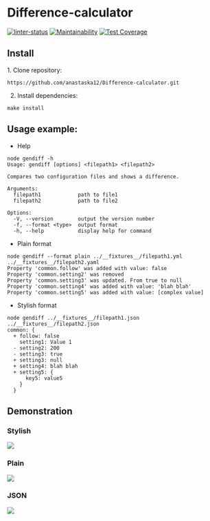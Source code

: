 # Difference-calculator

[![linter-status](https://github.com/anastaska12/Difference-calculator/actions/workflows/linter-check.yml/badge.svg)](https://github.com/anastaska12/Difference-calculator/actions/workflows/linter-check.yml)
[![Maintainability](https://api.codeclimate.com/v1/badges/ad293a7c785e07833100/maintainability)](https://codeclimate.com/github/anastaska12/Difference-calculator/maintainability)
[![Test Coverage](https://api.codeclimate.com/v1/badges/ad293a7c785e07833100/test_coverage)](https://codeclimate.com/github/anastaska12/Difference-calculator/test_coverage)

<h2>Install</h2>
1. Clone repository:

```
https://github.com/anastaska12/Difference-calculator.git
```

2. Install dependencies:
```
make install
```

<h2>Usage example:</h2>

- Help

```
node gendiff -h
Usage: gendiff [options] <filepath1> <filepath2>

Compares two configuration files and shows a difference.

Arguments:
  filepath1            path to file1
  filepath2            path to file2

Options:
  -V, --version        output the version number
  -f, --format <type>  output format
  -h, --help           display help for command
  ```

  - Plain format
 
  ```
node gendiff --format plain ../__fixtures__/filepath1.yml ../__fixtures__/filepath2.yaml
Property 'common.follow' was added with value: false
Property 'common.setting2' was removed
Property 'common.setting3' was updated. From true to null
Property 'common.setting4' was added with value: 'blah blah'
Property 'common.setting5' was added with value: [complex value]
```

- Stylish format

```
node gendiff ../__fixtures__/filepath1.json ../__fixtures__/filepath2.json
common: {
  + follow: false
    setting1: Value 1
  - setting2: 200
  - setting3: true
  + setting3: null
  + setting4: blah blah
  + setting5: {
      key5: value5
    }
  }

```

<h2>Demonstration</h2>

<h3>Stylish</h3>
<a href="https://asciinema.org/a/cB9PvY6MBm504DC5zydP0VUcR" target="_blank"><img src="https://asciinema.org/a/cB9PvY6MBm504DC5zydP0VUcR.svg" /></a>

<h3>Plain</h3>
<a href="https://asciinema.org/a/speJsqCDmlGHcwkXvpElRGWrv" target="_blank"><img src="https://asciinema.org/a/speJsqCDmlGHcwkXvpElRGWrv.svg" /></a>

<h3>JSON</h3>
<a href="https://asciinema.org/a/iVYV2cZ0DMGSqIZGogVLqzJxf" target="_blank"><img src="https://asciinema.org/a/iVYV2cZ0DMGSqIZGogVLqzJxf.svg" /></a>